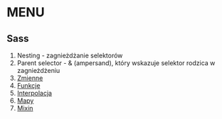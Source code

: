# MENU

## Sass

1. Nesting - zagnieżdżanie selektorów
2. Parent selector - & (ampersand), który wskazuje selektor rodzica w zagnieżdżeniu
3. [Zmienne](https://sass-lang.com/documentation/variables/)
4. [Funkcje](https://sass-lang.com/documentation/at-rules/function/)
5. [Interpolacja](https://sass-lang.com/documentation/interpolation/)
6. [Mapy](https://sass-lang.com/documentation/values/maps/)
7. [Mixin](https://sass-lang.com/documentation/at-rules/mixin/)
